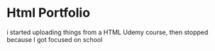 # Html Portfolio
i started uploading things from a HTML Udemy course, then stopped because I got focused on school
